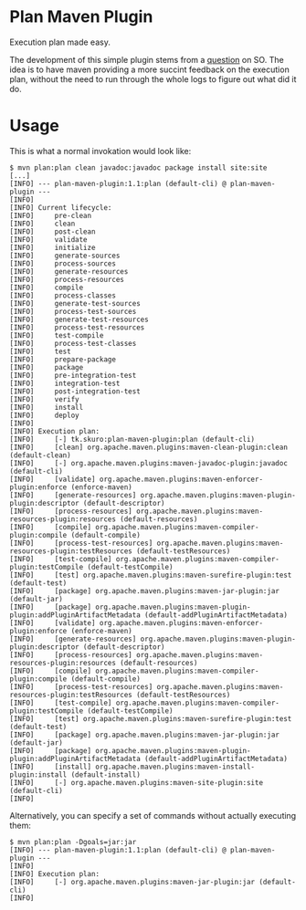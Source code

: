 Plan Maven Plugin
=================

Execution plan made easy.

The development of this simple plugin stems from a [question](http://stackoverflow.com/questions/10331462/maven-execution-plan) on SO. The idea is to have maven providing a more
succint feedback on the execution plan, without the need to run through the whole logs to figure out what did it do.

Usage
=====

This is what a normal invokation would look like:

    $ mvn plan:plan clean javadoc:javadoc package install site:site
    [...]
    [INFO] --- plan-maven-plugin:1.1:plan (default-cli) @ plan-maven-plugin ---
    [INFO]
    [INFO] Current lifecycle:
    [INFO]     pre-clean
    [INFO]     clean
    [INFO]     post-clean
    [INFO]     validate
    [INFO]     initialize
    [INFO]     generate-sources
    [INFO]     process-sources
    [INFO]     generate-resources
    [INFO]     process-resources
    [INFO]     compile
    [INFO]     process-classes
    [INFO]     generate-test-sources
    [INFO]     process-test-sources
    [INFO]     generate-test-resources
    [INFO]     process-test-resources
    [INFO]     test-compile
    [INFO]     process-test-classes
    [INFO]     test
    [INFO]     prepare-package
    [INFO]     package
    [INFO]     pre-integration-test
    [INFO]     integration-test
    [INFO]     post-integration-test
    [INFO]     verify
    [INFO]     install
    [INFO]     deploy
    [INFO]
    [INFO] Execution plan:
    [INFO]     [-] tk.skuro:plan-maven-plugin:plan (default-cli)
    [INFO]     [clean] org.apache.maven.plugins:maven-clean-plugin:clean (default-clean)
    [INFO]     [-] org.apache.maven.plugins:maven-javadoc-plugin:javadoc (default-cli)
    [INFO]     [validate] org.apache.maven.plugins:maven-enforcer-plugin:enforce (enforce-maven)
    [INFO]     [generate-resources] org.apache.maven.plugins:maven-plugin-plugin:descriptor (default-descriptor)
    [INFO]     [process-resources] org.apache.maven.plugins:maven-resources-plugin:resources (default-resources)
    [INFO]     [compile] org.apache.maven.plugins:maven-compiler-plugin:compile (default-compile)
    [INFO]     [process-test-resources] org.apache.maven.plugins:maven-resources-plugin:testResources (default-testResources)
    [INFO]     [test-compile] org.apache.maven.plugins:maven-compiler-plugin:testCompile (default-testCompile)
    [INFO]     [test] org.apache.maven.plugins:maven-surefire-plugin:test (default-test)
    [INFO]     [package] org.apache.maven.plugins:maven-jar-plugin:jar (default-jar)
    [INFO]     [package] org.apache.maven.plugins:maven-plugin-plugin:addPluginArtifactMetadata (default-addPluginArtifactMetadata)
    [INFO]     [validate] org.apache.maven.plugins:maven-enforcer-plugin:enforce (enforce-maven)
    [INFO]     [generate-resources] org.apache.maven.plugins:maven-plugin-plugin:descriptor (default-descriptor)
    [INFO]     [process-resources] org.apache.maven.plugins:maven-resources-plugin:resources (default-resources)
    [INFO]     [compile] org.apache.maven.plugins:maven-compiler-plugin:compile (default-compile)
    [INFO]     [process-test-resources] org.apache.maven.plugins:maven-resources-plugin:testResources (default-testResources)
    [INFO]     [test-compile] org.apache.maven.plugins:maven-compiler-plugin:testCompile (default-testCompile)
    [INFO]     [test] org.apache.maven.plugins:maven-surefire-plugin:test (default-test)
    [INFO]     [package] org.apache.maven.plugins:maven-jar-plugin:jar (default-jar)
    [INFO]     [package] org.apache.maven.plugins:maven-plugin-plugin:addPluginArtifactMetadata (default-addPluginArtifactMetadata)
    [INFO]     [install] org.apache.maven.plugins:maven-install-plugin:install (default-install)
    [INFO]     [-] org.apache.maven.plugins:maven-site-plugin:site (default-cli)
    [INFO]

Alternatively, you can specify a set of commands without actually executing them:

    $ mvn plan:plan -Dgoals=jar:jar
    [INFO] --- plan-maven-plugin:1.1:plan (default-cli) @ plan-maven-plugin ---
    [INFO]
    [INFO] Execution plan:
    [INFO]     [-] org.apache.maven.plugins:maven-jar-plugin:jar (default-cli)
    [INFO]
